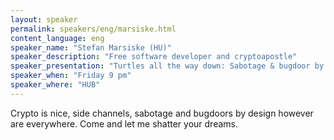 ```yaml
---
layout: speaker
permalink: speakers/eng/marsiske.html
content_language: eng
speaker_name: "Stefan Marsiske (HU)"
speaker_description: "Free software developer and cryptoapostle"
speaker_presentation: "Turtles all the way down: Sabotage & bugdoor by design"
speaker_when: "Friday 9 pm"
speaker_where: "HUB"
---
```

Crypto is nice, side channels, sabotage and bugdoors by design however are everywhere. Come and let me shatter your dreams.
